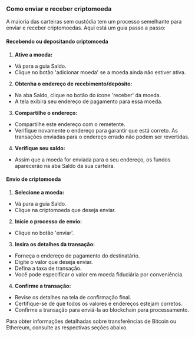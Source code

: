 ### Como enviar e receber criptomoeda

A maioria das carteiras sem custódia tem um processo semelhante para enviar e receber criptomoedas. Aqui está um guia passo a passo:

#### Recebendo ou depositando criptomoeda

1. **Ative a moeda:**
 - Vá para a guia Saldo.
 - Clique no botão 'adicionar moeda' se a moeda ainda não estiver ativa.

2. **Obtenha o endereço de recebimento/depósito:**
 - Na aba Saldo, clique no botão do ícone 'receber' da moeda.
 - A tela exibirá seu endereço de pagamento para essa moeda.

3. **Compartilhe o endereço:**
 - Compartilhe este endereço com o remetente.
 - Verifique novamente o endereço para garantir que está correto. As transações enviadas para o endereço errado não podem ser revertidas.

4. **Verifique seu saldo:**
 - Assim que a moeda for enviada para o seu endereço, os fundos aparecerão na aba Saldo da sua carteira.

#### Envio de criptomoeda

1. **Selecione a moeda:**
 - Vá para a guia Saldo.
 - Clique na criptomoeda que deseja enviar.

2. **Inicie o processo de envio:**
 - Clique no botão 'enviar'.

3. **Insira os detalhes da transação:**
 - Forneça o endereço de pagamento do destinatário.
 - Digite o valor que deseja enviar.
 - Defina a taxa de transação.
 - Você pode especificar o valor em moeda fiduciária por conveniência.

4. **Confirme a transação:**
 - Revise os detalhes na tela de confirmação final.
 - Certifique-se de que todos os valores e endereços estejam corretos.
 - Confirme a transação para enviá-la ao blockchain para processamento.

Para obter informações detalhadas sobre transferências de Bitcoin ou Ethereum, consulte as respectivas seções abaixo.